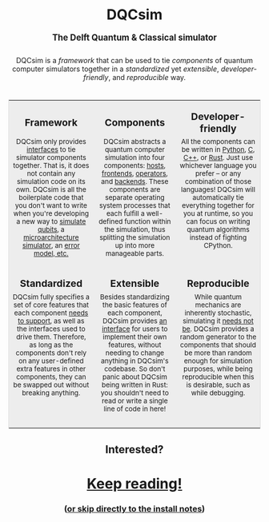 <h1 style="text-align: center">DQCsim</h1>
<p style="text-align: center; padding-bottom: 10px; font-size: larger; font-weight: bold">
The Delft Quantum & Classical simulator
</p>
<p style="text-align: center; padding-bottom: 20px">
DQCsim is a <i>framework</i> that can be used to tie <i>components</i> of
quantum computer simulators together in a <i>standardized</i> yet
<i>extensible</i>, <i>developer-friendly</i>, and <i>reproducible</i> way.
</p>
<table style="border: solid 1px rgba(0.5,0.5,0.5,0.1); background-color: rgba(0.5,0.5,0.5,0.03)">
<tr>
<td style="border-style: none; background-color: rgba(0.5,0.5,0.5,0.03); text-align: center; font-size: larger; padding-top: 20px; font-weight: bold">Framework</td>
<td style="border-style: none; background-color: rgba(0.5,0.5,0.5,0.03); text-align: center; font-size: larger; padding-top: 20px; font-weight: bold">Components</td>
<td style="border-style: none; background-color: rgba(0.5,0.5,0.5,0.03); text-align: center; font-size: larger; padding-top: 20px; font-weight: bold">Developer-friendly</td>
</tr>
<tr>
<td style="border-style: none; background-color: rgba(0.5,0.5,0.5,0.03); text-align: center; vertical-align: top; padding-bottom: 20px; font-size: smaller">
DQCsim only provides <a href="intro/interfaces.html">interfaces</a>
to tie simulator components together. That is, it does not contain any
simulation code on its own. DQCsim is all the boilerplate code that you don't
want to write when you're developing a new way to
<a href="intro/backend.html">simulate qubits</a>, a
<a href="intro/frontend.html">microarchitecture simulator</a>, an
<a href="intro/operator.html">error model</>, etc.
</td>
<td style="border-style: none; background-color: rgba(0.5,0.5,0.5,0.03); text-align: center; vertical-align: top; padding-bottom: 20px; font-size: smaller">
DQCsim abstracts a quantum computer simulation into four components:
<a href="intro/host.html">hosts</a>,
<a href="intro/frontend.html">frontends</a>,
<a href="intro/operator.html">operators</a>, and
<a href="intro/backend.html">backends</a>. These components are separate
operating system processes that each fulfill a well-defined function within the
simulation, thus splitting the simulation up into more manageable parts.
</td>
<td style="border-style: none; background-color: rgba(0.5,0.5,0.5,0.03); text-align: center; vertical-align: top; padding-bottom: 20px; font-size: smaller">
All the components can be written in <a href="python-api/index.html">Python</a>,
<a href="c-api/index.html">C</a>, <a href="cpp-api/index.html">C++</a>, or
<a href="rust-api/index.html">Rust</a>. Just use whichever language you
prefer &ndash; or any combination of those languages! DQCsim will automatically
tie everything together for you at runtime, so you can focus on writing quantum
algorithms instead of fighting CPython.
</td>
</tr>
<tr>
<td style="border-style: none; background-color: rgba(0.5,0.5,0.5,0.03); text-align: center; font-size: larger; padding-top: 20px; font-weight: bold">Standardized</td>
<td style="border-style: none; background-color: rgba(0.5,0.5,0.5,0.03); text-align: center; font-size: larger; padding-top: 20px; font-weight: bold">Extensible</td>
<td style="border-style: none; background-color: rgba(0.5,0.5,0.5,0.03); text-align: center; font-size: larger; padding-top: 20px; font-weight: bold">Reproducible</td>
</tr>
<tr>
<td style="border-style: none; background-color: rgba(0.5,0.5,0.5,0.03); text-align: center; vertical-align: top; padding-bottom: 30px; font-size: smaller">
DQCsim fully specifies a set of core features that each component
<a href="c-api/pdef.apigen.html#assigning-callback-functions">needs to
support</a>, as well as the interfaces used to drive them. Therefore, as long as the
components don't rely on any user-defined extra features in other components,
they can be swapped out without breaking anything.
</td>
<td style="border-style: none; background-color: rgba(0.5,0.5,0.5,0.03); text-align: center; vertical-align: top; padding-bottom: 30px; font-size: smaller">
Besides standardizing the basic features of each component, DQCsim provides
<a href="arbs.html">an interface</a> for users to implement their own features,
without needing to change anything in DQCsim's codebase. So don't panic about
DQCsim being written in Rust: you shouldn't need to read or write a single line
of code in here!
</td>
<td style="border-style: none; background-color: rgba(0.5,0.5,0.5,0.03); text-align: center; vertical-align: top; padding-bottom: 30px; font-size: smaller">
While quantum mechanics are inherently stochastic, simulating it
<a href="intro/reproducibility.html">needs not be</a>. DQCsim provides a
random generator to the components that should be more than random enough for
simulation purposes, while being reproducible when this is desirable, such as
while debugging.
</td>
</tr>
</table>
<h2 style="text-align: center">Interested?</h2>
<h1 style="text-align: center"><a href="intro/components.html">Keep reading!</a></h1>
<h3 style="text-align: center">(<a href="install/index.html">or skip directly to the install notes</a>)</h2>
